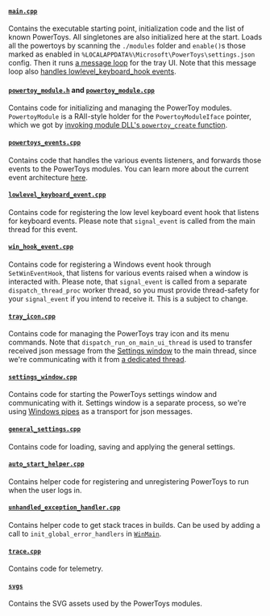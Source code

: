 #### [`main.cpp`](/src/runner/main.cpp)

Contains the executable starting point, initialization code and the list of known PowerToys. All singletones are also initialized here at the start. Loads all the powertoys by scanning the `./modules` folder and `enable()`s those marked as enabled in `%LOCALAPPDATA%\Microsoft\PowerToys\settings.json` config. Then it runs [a message loop](https://docs.microsoft.com/en-us/windows/win32/winmsg/using-messages-and-message-queues) for the tray UI. Note that this message loop also [handles lowlevel_keyboard_hook events](https://github.com/microsoft/PowerToys/blob/1760af50c8803588cb575167baae0439af38a9c1/src/runner/lowlevel_keyboard_event.cpp#L24).

#### [`powertoy_module.h`](/src/runner/powertoy_module.h) and [`powertoy_module.cpp`](/src/runner/powertoy_module.cpp)

Contains code for initializing and managing the PowerToy modules. `PowertoyModule` is a RAII-style holder for the `PowertoyModuleIface` pointer, which we got by [invoking module DLL's `powertoy_create` function](https://github.com/microsoft/PowerToys/blob/1760af50c8803588cb575167baae0439af38a9c1/src/runner/powertoy_module.cpp#L13-L24).

#### [`powertoys_events.cpp`](/src/runner/powertoys_events.cpp)

Contains code that handles the various events listeners, and forwards those events to the PowerToys modules. You can learn more about the current event architecture [here](/doc/devdocs/shared-hooks.md).

#### [`lowlevel_keyboard_event.cpp`](/src/runner/lowlevel_keyboard_event.cpp)

Contains code for registering the low level keyboard event hook that listens for keyboard events. Please note that `signal_event` is called from the main thread for this event.

#### [`win_hook_event.cpp`](/src/runner/win_hook_event.cpp)

Contains code for registering a Windows event hook through `SetWinEventHook`, that listens for various events raised when a window is interacted with. Please note, that `signal_event` is called from a separate `dispatch_thread_proc` worker thread, so you must provide thread-safety for your `signal_event` if you intend to receive it. This is a subject to change.

#### [`tray_icon.cpp`](/src/runner/tray_icon.cpp)

Contains code for managing the PowerToys tray icon and its menu commands. Note that `dispatch_run_on_main_ui_thread` is used to 
transfer received json message from the [Settings window](/doc/devdocs/settings.md) to the main thread, since we're communicating with it from [a dedicated thread](https://github.com/microsoft/PowerToys/blob/7357e40d3f54de51176efe54fda6d57028837b8c/src/runner/settings_window.cpp#L267-L271).

#### [`settings_window.cpp`](/src/runner/settings_window.cpp)
Contains code for starting the PowerToys settings window and communicating with it. Settings window is a separate process, so we're using [Windows pipes](https://docs.microsoft.com/en-us/windows/win32/ipc/pipes) as a transport for json messages.

#### [`general_settings.cpp`](/src/runner/general_settings.cpp)

Contains code for loading, saving and applying the general settings.

#### [`auto_start_helper.cpp`](/src/runner/auto_start_helper.cpp)

Contains helper code for registering and unregistering PowerToys to run when the user logs in.

#### [`unhandled_exception_handler.cpp`](/src/runner/unhandled_exception_handler.cpp)

Contains helper code to get stack traces in builds. Can be used by adding a call to `init_global_error_handlers` in [`WinMain`](./main.cpp).

#### [`trace.cpp`](/src/runner/trace.cpp)

Contains code for telemetry.

#### [`svgs`](/src/runner/svgs/)

Contains the SVG assets used by the PowerToys modules.
